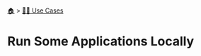 <!--startTocHeader-->
[🏠](../README.md) > [👷🏽 Use Cases](README.md)
# Run Some Applications Locally
<!--endTocHeader--

TODO: Write about `Run Some Applications Locally`

!--startTocSubTopic-->
<!--endTocSubTopic-->